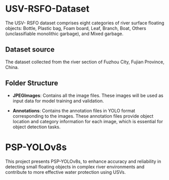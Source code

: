 # USV-RSFO-Dataset
The USV- RSFO dataset comprises eight categories of river surface floating objects: Bottle, Plastic bag, Foam board, Leaf, Branch, Boat, Others (unclassifiable monolithic garbage), and Mixed garbage. 

## Dataset source
The dataset collected from the river section of Fuzhou City, Fujian Province, China.

## Folder Structure

- **JPEGImages**: Contains all the image files. These images will be used as input data for model training and validation.

- **Annotations**: Contains the annotation files in YOLO format corresponding to the images. These annotation files provide object location and category information for each image, which is essential for object detection tasks.
# PSP-YOLOv8s
This project presents PSP-YOLOv8s,  to enhance accuracy and reliability in detecting small floating objects in complex river environments and contribute to more effective water protection using USVs.
  

